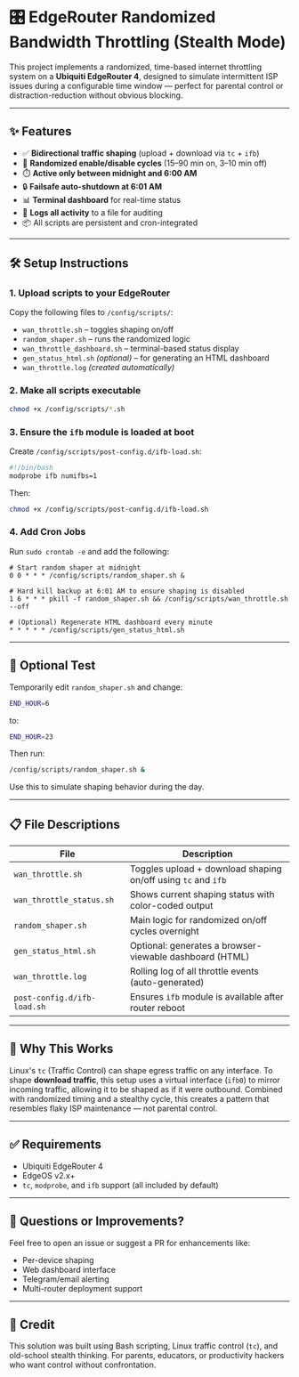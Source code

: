 # 🎛️ EdgeRouter Randomized Bandwidth Throttling (Stealth Mode)

This project implements a randomized, time-based internet throttling system on a **Ubiquiti EdgeRouter 4**, designed to simulate intermittent ISP issues during a configurable time window — perfect for parental control or distraction-reduction without obvious blocking.

---

## ✨ Features

- ✅ **Bidirectional traffic shaping** (upload + download via `tc` + `ifb`)
- 🎲 **Randomized enable/disable cycles** (15–90 min on, 3–10 min off)
- ⏱️ **Active only between midnight and 6:00 AM**
- 🔒 **Failsafe auto-shutdown at 6:01 AM**
- 📊 **Terminal dashboard** for real-time status
- 📜 **Logs all activity** to a file for auditing
- 📦 All scripts are persistent and cron-integrated

---

## 🛠️ Setup Instructions

### 1. Upload scripts to your EdgeRouter

Copy the following files to `/config/scripts/`:

- `wan_throttle.sh` – toggles shaping on/off
- `random_shaper.sh` – runs the randomized logic
- `wan_throttle_dashboard.sh` – terminal-based status display
- `gen_status_html.sh` *(optional)* – for generating an HTML dashboard
- `wan_throttle.log` *(created automatically)*

### 2. Make all scripts executable

```bash
chmod +x /config/scripts/*.sh
```

### 3. Ensure the `ifb` module is loaded at boot

Create `/config/scripts/post-config.d/ifb-load.sh`:

```bash
#!/bin/bash
modprobe ifb numifbs=1
```

Then:

```bash
chmod +x /config/scripts/post-config.d/ifb-load.sh
```

### 4. Add Cron Jobs

Run `sudo crontab -e` and add the following:

```cron
# Start random shaper at midnight
0 0 * * * /config/scripts/random_shaper.sh &

# Hard kill backup at 6:01 AM to ensure shaping is disabled
1 6 * * * pkill -f random_shaper.sh && /config/scripts/wan_throttle.sh --off

# (Optional) Regenerate HTML dashboard every minute
* * * * * /config/scripts/gen_status_html.sh
```

---

## 🧪 Optional Test

Temporarily edit `random_shaper.sh` and change:

```bash
END_HOUR=6
```

to:

```bash
END_HOUR=23
```

Then run:

```bash
/config/scripts/random_shaper.sh &
```

Use this to simulate shaping behavior during the day.

---

## 📋 File Descriptions

| File                          | Description                                               |
|-------------------------------|-----------------------------------------------------------|
| `wan_throttle.sh`             | Toggles upload + download shaping on/off using `tc` and `ifb` |
| `wan_throttle_status.sh`      | Shows current shaping status with color-coded output      |
| `random_shaper.sh`            | Main logic for randomized on/off cycles overnight         |
| `gen_status_html.sh`          | Optional: generates a browser-viewable dashboard (HTML)   |
| `wan_throttle.log`            | Rolling log of all throttle events (auto-generated)       |
| `post-config.d/ifb-load.sh`   | Ensures `ifb` module is available after router reboot      |

---

## 🧠 Why This Works

Linux's `tc` (Traffic Control) can shape egress traffic on any interface. To shape **download traffic**, this setup uses a virtual interface (`ifb0`) to mirror incoming traffic, allowing it to be shaped as if it were outbound. Combined with randomized timing and a stealthy cycle, this creates a pattern that resembles flaky ISP maintenance — not parental control.

---

## ✅ Requirements

- Ubiquiti EdgeRouter 4
- EdgeOS v2.x+
- `tc`, `modprobe`, and `ifb` support (all included by default)

---

## 💬 Questions or Improvements?

Feel free to open an issue or suggest a PR for enhancements like:
- Per-device shaping
- Web dashboard interface
- Telegram/email alerting
- Multi-router deployment support

---

## 👏 Credit

This solution was built using Bash scripting, Linux traffic control (`tc`), and old-school stealth thinking. For parents, educators, or productivity hackers who want control without confrontation.
